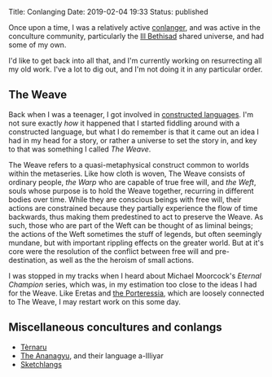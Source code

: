 Title: Conlanging
Date: 2019-02-04 19:33
Status: published

Once upon a time, I was a relatively active [conlanger](https://en.wikipedia.org/wiki/Constructed_language), and was active in the conculture community, particularly the [Ill Bethisad](http://ib.frath.net/w/Ill_Bethisad) shared universe, and had some of my own.

I'd like to get back into all that, and I'm currently working on resurrecting all my old work. I've a lot to dig out, and I'm not doing it in any particular order.

## The Weave

Back when I was a teenager, I got involved in [constructed languages](http://conlang.org/). I'm not sure exactly _how_ it happened that I started fiddling around with a constructed language, but what I do remember is that it came out an idea I had in my head for a story, or rather a universe to set the story in, and key to that was something I called _The Weave_.

The Weave refers to a quasi-metaphysical construct common to worlds within the metaseries. Like how cloth is woven, The Weave consists of ordinary people, _the Warp_ who are capable of true free will, and _the Weft_, souls whose purpose is to hold the Weave together, recurring in different bodies over time. While they are conscious beings with free will, their actions are constrained because they partially experience the flow of time backwards, thus making them predestined to act to preserve the Weave. As such, those who are part of the Weft can be thought of as liminal beings; the actions of the Weft sometimes the stuff of legends, but often seemingly mundane, but with important rippling effects on the greater world. But at it's core were the resolution of the conflict between free will and pre-destination, as well as the the heroism of small actions.

I was stopped in my tracks when I heard about Michael Moorcock's _Eternal Champion_ series, which was, in my estimation too close to the ideas I had for the Weave. Like Eretas and [the Porteressia]({filename}conlanging/porteressia.md), which are loosely connected to The Weave, I may restart work on this some day.

## Miscellaneous concultures and conlangs

* [Tèrnaru]({filename}conlanging/ternaru.md)
* [The Ananagyu]({filename}conlanging/ananagyu.md), and their language a-Illiyar
* [Sketchlangs]({filename}conlanging/sketchlangs.md)
